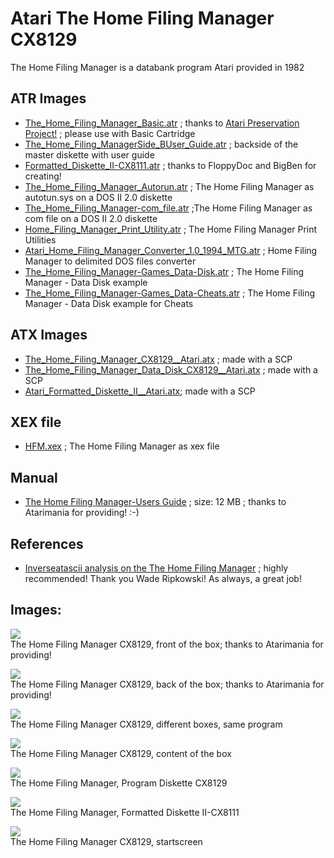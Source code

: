 # Atari The Home Filing Manager CX8129  
The Home Filing Manager is a databank program Atari provided in 1982  
  
## ATR Images  
- [The_Home_Filing_Manager_Basic.atr](attachments/The_Home_Filing_Manager_Basic.atr) ; thanks to [Atari Preservation Project!](http://a8preservation.com/#/home) ; please use with Basic Cartridge  
- [The_Home_Filing_ManagerSide_BUser_Guide.atr](attachments/The_Home_Filing_ManagerSide_BUser_Guide.atr) ; backside of the master diskette with user guide  
- [Formatted_Diskette_II-CX8111.atr](attachments/Formatted_Diskette_II-CX8111.atr) ; thanks to FloppyDoc and BigBen for creating!  
- [The_Home_Filing_Manager_Autorun.atr](attachments/The_Home_Filing_Manager_Autorun.atr) ; The Home Filing Manager as autotun.sys on a DOS II 2.0 diskette  
- [The_Home_Filing_Manager-com_file.atr](attachments/The_Home_Filing_Manager-com_file.atr) ;The Home Filing Manager as com file on a DOS II 2.0 diskette  
- [Home_Filing_Manager_Print_Utility.atr](attachments/Home_Filing_Manager_Print_Utility.atr) ; The Home Filing Manager Print Utilities  
- [Atari_Home_Filing_Manager_Converter_1.0_1994_MTG.atr](attachments/Atari_Home_Filing_Manager_Converter_1.0_1994_MTG.atr) ; Home Filing Manager to delimited DOS files converter  
- [The_Home_Filing_Manager-Games_Data-Disk.atr](attachments/The_Home_Filing_Manager-Games_Data-Disk.atr) ; The Home Filing Manager - Data Disk example  
- [The_Home_Filing_Manager-Games_Data-Cheats.atr](attachments/The_Home_Filing_Manager-Games_Data-Cheats.atr) ; The Home Filing Manager - Data Disk example for Cheats  
  
## ATX Images  
- [The_Home_Filing_Manager_CX8129__Atari.atx](attachments/The_Home_Filing_Manager_CX8129__Atari.atx) ; made with a SCP  
- [The_Home_Filing_Manager_Data_Disk_CX8129__Atari.atx](attachments/The_Home_Filing_Manager_Data_Disk_CX8129__Atari.atx) ; made with a SCP  
- [Atari_Formatted_Diskette_II__Atari.atx](attachments/Atari_Formatted_Diskette_II__Atari.atx); made with a SCP  
  
## XEX file  
- [HFM.xex](attachments/HFM.xex) ; The Home Filing Manager as xex file  
  
## Manual  
- [The Home Filing Manager-Users Guide](attachments/Atari_Home_Filing_Manager.pdf) ; size: 12 MB ; thanks to Atarimania for providing! :-)  
  
## References  
- [Inverseatascii analysis on the The Home Filing Manager](https://inverseatascii.info/2015/11/10/s2e04-atari-home-filing-manager/) ; highly recommended! Thank you Wade Ripkowski! As always, a great job!  
  
## Images:  
![](attachments/Atari_Home_Filing_Manager_V1_d7.jpg)  
The Home Filing Manager CX8129, front of the box; thanks to Atarimania for providing!  
  
![](attachments/Atari_Home_Filing_Manager_V1_d7_2.jpg)  
The Home Filing Manager CX8129, back of the box; thanks to Atarimania for providing!  
  
![](attachments/different+boxes.jpg)  
The Home Filing Manager CX8129, different boxes, same program  
  
![](attachments/content.jpg)  
The Home Filing Manager CX8129, content of the box  
  
![](attachments/Atari_Home_Filing_Manager_V1_d7_3.jpg)  
The Home Filing Manager, Program Diskette CX8129  
  
![](attachments/Atari_Home_Filing_Manager_V1_d7_4.jpg)  
The Home Filing Manager, Formatted Diskette II-CX8111  
  
![](attachments/picture.jpg)  
The Home Filing Manager CX8129, startscreen  

